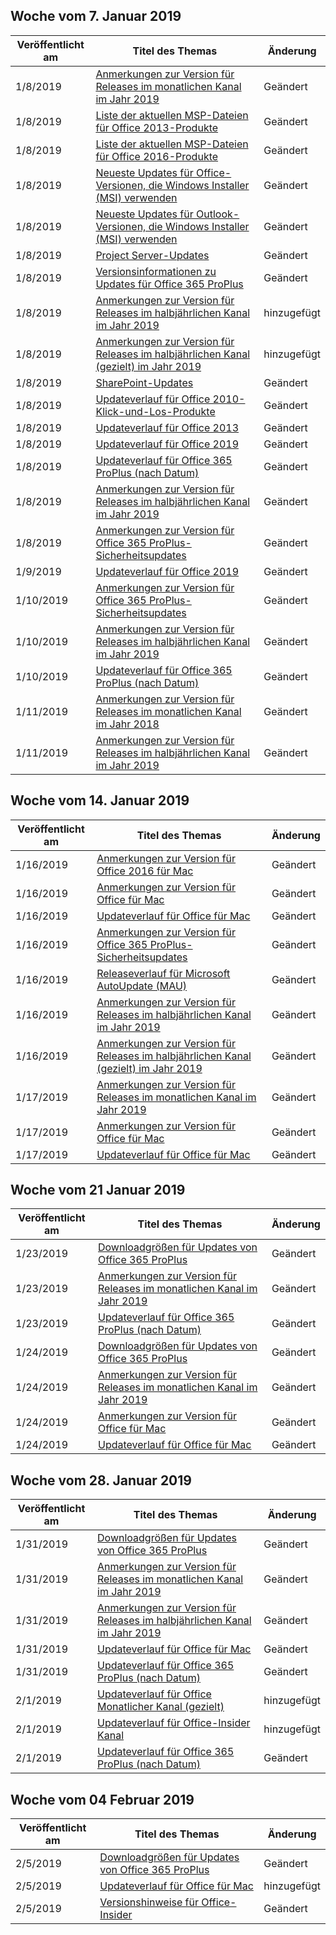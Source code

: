<!-- This file is generated automatically each week. Changes made to this file will be overwritten.-->




## <a name="week-of-january-07-2019"></a>Woche vom 7. Januar 2019


| Veröffentlicht am |Titel des Themas | Änderung |
|------|------------|--------|
| 1/8/2019 | [Anmerkungen zur Version für Releases im monatlichen Kanal im Jahr 2019](/OfficeUpdates/monthly-channel-2019) | Geändert |
| 1/8/2019 | [Liste der aktuellen MSP-Dateien für Office 2013-Produkte](/OfficeUpdates/msp-files-office-2013) | Geändert |
| 1/8/2019 | [Liste der aktuellen MSP-Dateien für Office 2016-Produkte](/OfficeUpdates/msp-files-office-2016) | Geändert |
| 1/8/2019 | [Neueste Updates für Office-Versionen, die Windows Installer (MSI) verwenden](/OfficeUpdates/office-updates-msi) | Geändert |
| 1/8/2019 | [Neueste Updates für Outlook-Versionen, die Windows Installer (MSI) verwenden](/OfficeUpdates/outlook-updates-msi) | Geändert |
| 1/8/2019 | [Project Server-Updates](/OfficeUpdates/project-server-updates) | Geändert |
| 1/8/2019 | [Versionsinformationen zu Updates für Office 365 ProPlus](/OfficeUpdates/release-notes-office365-proplus) | Geändert |
| 1/8/2019 | [Anmerkungen zur Version für Releases im halbjährlichen Kanal im Jahr 2019](/OfficeUpdates/semi-annual-channel-2019) | hinzugefügt |
| 1/8/2019 | [Anmerkungen zur Version für Releases im halbjährlichen Kanal (gezielt) im Jahr 2019](/OfficeUpdates/semi-annual-channel-targeted-2019) | hinzugefügt |
| 1/8/2019 | [SharePoint-Updates](/OfficeUpdates/sharepoint-updates) | Geändert |
| 1/8/2019 | [Updateverlauf für Office 2010-Klick-und-Los-Produkte](/OfficeUpdates/update-history-office-2010-click-to-run) | Geändert |
| 1/8/2019 | [Updateverlauf für Office 2013](/OfficeUpdates/update-history-office-2013) | Geändert |
| 1/8/2019 | [Updateverlauf für Office 2019](/OfficeUpdates/update-history-office-2019) | Geändert |
| 1/8/2019 | [Updateverlauf für Office 365 ProPlus (nach Datum)](/OfficeUpdates/update-history-office365-proplus-by-date) | Geändert |
| 1/8/2019 | [Anmerkungen zur Version für Releases im halbjährlichen Kanal im Jahr 2019](/OfficeUpdates/semi-annual-channel-2019) | Geändert |
| 1/8/2019 | [Anmerkungen zur Version für Office 365 ProPlus-Sicherheitsupdates](/OfficeUpdates/office365-proplus-security-updates) | Geändert |
| 1/9/2019 | [Updateverlauf für Office 2019](/OfficeUpdates/update-history-office-2019) | Geändert |
| 1/10/2019 | [Anmerkungen zur Version für Office 365 ProPlus-Sicherheitsupdates](/OfficeUpdates/office365-proplus-security-updates) | Geändert |
| 1/10/2019 | [Anmerkungen zur Version für Releases im halbjährlichen Kanal im Jahr 2019](/OfficeUpdates/semi-annual-channel-2019) | Geändert |
| 1/10/2019 | [Updateverlauf für Office 365 ProPlus (nach Datum)](/OfficeUpdates/update-history-office365-proplus-by-date) | Geändert |
| 1/11/2019 | [Anmerkungen zur Version für Releases im monatlichen Kanal im Jahr 2018](/OfficeUpdates/monthly-channel-2018) | Geändert |
| 1/11/2019 | [Anmerkungen zur Version für Releases im halbjährlichen Kanal im Jahr 2019](/OfficeUpdates/semi-annual-channel-2019) | Geändert |


## <a name="week-of-january-14-2019"></a>Woche vom 14. Januar 2019


| Veröffentlicht am |Titel des Themas | Änderung |
|------|------------|--------|
| 1/16/2019 | [Anmerkungen zur Version für Office 2016 für Mac](/OfficeUpdates/release-notes-office-2016-mac) | Geändert |
| 1/16/2019 | [Anmerkungen zur Version für Office für Mac](/OfficeUpdates/release-notes-office-for-mac) | Geändert |
| 1/16/2019 | [Updateverlauf für Office für Mac](/OfficeUpdates/update-history-office-for-mac) | Geändert |
| 1/16/2019 | [Anmerkungen zur Version für Office 365 ProPlus-Sicherheitsupdates](/OfficeUpdates/office365-proplus-security-updates) | Geändert |
| 1/16/2019 | [Releaseverlauf für Microsoft AutoUpdate (MAU)](/OfficeUpdates/release-history-microsoft-autoupdate) | Geändert |
| 1/16/2019 | [Anmerkungen zur Version für Releases im halbjährlichen Kanal im Jahr 2019](/OfficeUpdates/semi-annual-channel-2019) | Geändert |
| 1/16/2019 | [Anmerkungen zur Version für Releases im halbjährlichen Kanal (gezielt) im Jahr 2019](/OfficeUpdates/semi-annual-channel-targeted-2019) | Geändert |
| 1/17/2019 | [Anmerkungen zur Version für Releases im monatlichen Kanal im Jahr 2019](/OfficeUpdates/monthly-channel-2019) | Geändert |
| 1/17/2019 | [Anmerkungen zur Version für Office für Mac](/OfficeUpdates/release-notes-office-for-mac) | Geändert |
| 1/17/2019 | [Updateverlauf für Office für Mac](/OfficeUpdates/update-history-office-for-mac) | Geändert |


## <a name="week-of-january-21-2019"></a>Woche vom 21 Januar 2019


| Veröffentlicht am |Titel des Themas | Änderung |
|------|------------|--------|
| 1/23/2019 | [Downloadgrößen für Updates von Office 365 ProPlus](/OfficeUpdates/download-sizes-office365-proplus-updates) | Geändert |
| 1/23/2019 | [Anmerkungen zur Version für Releases im monatlichen Kanal im Jahr 2019](/OfficeUpdates/monthly-channel-2019) | Geändert |
| 1/23/2019 | [Updateverlauf für Office 365 ProPlus (nach Datum)](/OfficeUpdates/update-history-office365-proplus-by-date) | Geändert |
| 1/24/2019 | [Downloadgrößen für Updates von Office 365 ProPlus](/OfficeUpdates/download-sizes-office365-proplus-updates) | Geändert |
| 1/24/2019 | [Anmerkungen zur Version für Releases im monatlichen Kanal im Jahr 2019](/OfficeUpdates/monthly-channel-2019) | Geändert |
| 1/24/2019 | [Anmerkungen zur Version für Office für Mac](/OfficeUpdates/release-notes-office-for-mac) | Geändert |
| 1/24/2019 | [Updateverlauf für Office für Mac](/OfficeUpdates/update-history-office-for-mac) | Geändert |


## <a name="week-of-january-28-2019"></a>Woche vom 28. Januar 2019


| Veröffentlicht am |Titel des Themas | Änderung |
|------|------------|--------|
| 1/31/2019 | [Downloadgrößen für Updates von Office 365 ProPlus](/OfficeUpdates/download-sizes-office365-proplus-updates) | Geändert |
| 1/31/2019 | [Anmerkungen zur Version für Releases im monatlichen Kanal im Jahr 2019](/OfficeUpdates/monthly-channel-2019) | Geändert |
| 1/31/2019 | [Anmerkungen zur Version für Releases im halbjährlichen Kanal im Jahr 2019](/OfficeUpdates/semi-annual-channel-2019) | Geändert |
| 1/31/2019 | [Updateverlauf für Office für Mac](/OfficeUpdates/update-history-office-for-mac) | Geändert |
| 1/31/2019 | [Updateverlauf für Office 365 ProPlus (nach Datum)](/OfficeUpdates/update-history-office365-proplus-by-date) | Geändert |
| 2/1/2019 | [Updateverlauf für Office Monatlicher Kanal (gezielt)](/OfficeUpdates/update-history-monthly-channel-targeted) | hinzugefügt |
| 2/1/2019 | [Updateverlauf für Office-Insider Kanal](/OfficeUpdates/update-history-office-insider) | hinzugefügt |
| 2/1/2019 | [Updateverlauf für Office 365 ProPlus (nach Datum)](/OfficeUpdates/update-history-office365-proplus-by-date) | Geändert |


## <a name="week-of-february-04-2019"></a>Woche vom 04 Februar 2019


| Veröffentlicht am |Titel des Themas | Änderung |
|------|------------|--------|
| 2/5/2019 | [Downloadgrößen für Updates von Office 365 ProPlus](/OfficeUpdates/download-sizes-office365-proplus-updates) | Geändert |
| 2/5/2019 | [Updateverlauf für Office für Mac](/OfficeUpdates/release-notes-office-insider) | hinzugefügt |
| 2/5/2019 | [Versionshinweise für Office-Insider](/OfficeUpdates/release-notes-office-insider) | Geändert |
